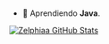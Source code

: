 
<br />

- 🌱 Aprendiendo **Java**.
<a href="https://github.com/Zelphia">
  <img align="center" src="https://github-readme-stats.anuraghazra1.vercel.app/api?username=Zelphiaa&show_icons=true&include_all_commits=true&theme=vision-friendly-dark&count_private=true" alt="Zelphiaa GitHub Stats" />
</a>
<br />
<br />
<br />
